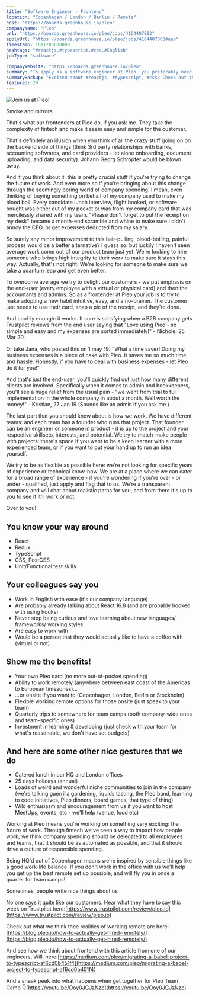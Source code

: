 ```yaml
---
title: "Software Engineer - Frontend"
location: "Copenhagen / London / Berlin / Remote"
host: "https://boards.greenhouse.io/pleo"
companyName: "Pleo"
url: "https://boards.greenhouse.io/pleo/jobs/4164407003"
applyUrl: "https://boards.greenhouse.io/pleo/jobs/4164407003#app"
timestamp: 1611705600000
hashtags: "#reactjs,#typescript,#css,#English"
jobType: "software"

companyWebsite: "https://boards.greenhouse.io/pleo"
summary: "To apply as a software engineer at Pleo, you preferably need to have some knowledge of: experience in: #reactjs, #typescript, #css."
summaryBackup: "Excited about #reactjs, #typescript, #css? Check out this job post!"
featured: 20
---
```


![Join us at Pleo!](https://i.imgur.com/BaX4y99.jpg)

Smoke and mirrors.

That's what our frontenders at Pleo do, if you ask me. They take the complexity of fintech and make it seem easy and simple for the customer.

That's definitely an illusion when you think of all the crazy stuff going on on the backend side of things (think 3rd party relationships with banks, accounting softwares, and card providers - let alone onboarding, document uploading, and data security). Johann Georg Schröpfer would be blown away.

And if you think about it, this is pretty crucial stuff if you're trying to change the future of work. And even more so if you're bringing about this change through the seemingly boring world of company spending. I mean, even thinking of buying something on behalf of my company used to make my blood boil. Every candidate lunch interview, flight booked, or software bought was either out of my pocket or was from my company card that was mercilessly shared with my team. "Please don't forget to put the receipt on my desk" became a month-end scramble and whine to make sure I didn't annoy the CFO, or get expenses deducted from my salary.

So surely any minor improvement to this hair-pulling, blood-boiling, painful process would be a better alternative? I guess so: but luckily I haven't seen average work come out of our product team just yet. We're looking to hire someone who brings high integrity to their work to make sure it stays this way. Actually, that's not right. We're looking for someone to make sure we take a quantum leap and get even better.

To overcome average we try to delight our customers - we put emphasis on the end-user (every employee with a virtual or physical card) and then the accountants and admins. So as a frontender at Pleo your job is to try to make adopting a new habit intuitive, easy, and a no-brainer. The customer just needs to use their card, snap a pic of the receipt, and they're done.

And cool-ly enough: it works. It sure is satisfying when a B2B company gets Trustpilot reviews from the end user saying that "Love using Pleo - so simple and easy and my expenses are sorted immediately!" - Nichole, 25 Mar 20.

Or take Jana, who posted this on 1 may 19) "What a time saver! Doing my business expenses is a piece of cake with Pleo. It saves me so much time and hassle. Honestly, if you have to deal with business expenses - let Pleo do it for you!"

And that's just the end-user, you'll quickly find out just how many different clients are involved. Specifically when it comes to admin and bookkeepers, you'll see a huge relief from the usual pain - "we went from trial to full implementation in the whole company in about a month. Well worth the money!" - Kristian, 27 Jan 19 (Sounds like an admin if you ask me.)

The last part that you should know about is how we work. We have different teams: and each team has a founder who runs that project. That founder can be an engineer or someone in product - it is up to the project and your respective skillsets, interests, and potential. We try to match-make people with projects: there's space if you want to be a keen learner with a more experienced team, or if you want to put your hand up to run an idea yourself.

We try to be as flexible as possible here: we're not looking for specific years of experience or technical know-how. We are at a place where we can cater for a broad range of experience - if you're wondering if you're over - or under - qualified, just apply and flag that to us. We're a transparent company and will chat about realistic paths for you, and from there it's up to you to see if it'll work or not.

Over to you!

## You know your way around

*   React
*   Redux
*   TypeScript
*   CSS, PostCSS
*   Unit/Functional test skills

## Your colleagues say you

*   Work in English with ease (it's our company language)
*   Are probably already talking about React 16.8 (and are probably hooked with using hooks)
*   Never stop being curious and love learning about new languages/ frameworks/ working styles
*   Are easy to work with
*   Would be a person that they would actually like to have a coffee with (virtual or not)

## Show me the benefits!

*   Your own Pleo card (no more out-of-pocket spending)
*   Ability to work remotely (anywhere between east coast of the Americas to European timezones)...
*   ...or onsite if you want to (Copenhagen, London, Berlin or Stockholm)
*   Flexible working remote options for those onsite (just speak to your team)
*   Quarterly trips to somewhere for team camps (both company-wide ones and team-specific ones)
*   Investment in learning & developing (just check with your team for what's reasonable, we don't have set budgets)

## And here are some other nice gestures that we do

*   Catered lunch in our HQ and London offices
*   25 days holidays (annual)
*   Loads of weird and wonderful niche communities to join in the company (we're talking guerrilla gardening, liquids tasting, the Pleo band, learning to code initiatives, Pleo dinners, board games, that type of thing)
*   Wild enthusiasm and encouragement from us if you want to host MeetUps, events, etc - we'll help (venue, food etc)

Working at Pleo means you're working on something very exciting: the future of work. Through fintech we've seen a way to impact how people work; we think company spending should be delegated to all employees and teams, that it should be as automated as possible, and that it should drive a culture of responsible spending.

Being HQ'd out of Copenhagen means we're inspired by sensible things like a good work-life balance. If you don't work in the office with us we'll help you get up the best remote set up possible, and will fly you in once a quarter for team camps!

Sometimes, people write nice things about us

No one says it quite like our customers. Hear what they have to say this week on Trustpilot here:[https://www.trustpilot.com/review/pleo.io](https://www.trustpilot.com/review/pleo.io)

Check out what we think thee realities of working remote are here:[https://blog.pleo.io/how-to-actually-get-hired-remotely/](https://blog.pleo.io/how-to-actually-get-hired-remotely/)

And see how we think about frontend with this article from one of our engineers, Will, here:[https://medium.com/pleo/migrating-a-babel-project-to-typescript-af6cd0b451f4](https://medium.com/pleo/migrating-a-babel-project-to-typescript-af6cd0b451f4)

And a sneak peek into what happens when get together for Pleo Team Camp 👇[https://youtu.be/Ooy0JCJzNzc](https://youtu.be/Ooy0JCJzNzc)
